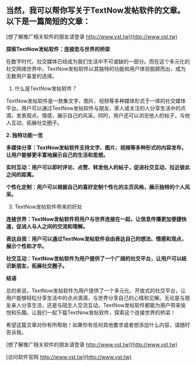 ## **当然，我可以帮你写关于TextNow发帖软件的文章。以下是一篇简短的文章：**

[想了解推广相关软件的朋友请登录 http://www.vst.tw](http://www.vst.tw)

**探索TextNow发帖软件：连接您与世界的桥梁**

在数字时代，社交媒体已经成为我们生活中不可或缺的一部分。而在这个多元化的社交网络世界中，TextNow发帖软件以其独特的功能和用户体验脱颖而出，成为无数用户喜爱的选择。

1. 什么是TextNow发帖软件？

TextNow发帖软件是一款集文字、图片、视频等多种媒体形式于一体的社交媒体平台。用户可以通过TextNow发帖软件与朋友、家人或关注的人分享生活中的点滴，发表观点、情感，展示自己的风采。同时，用户还可以浏览他人的帖子，与他人互动，拓展社交圈子。

**2. 独特功能一览**

**多媒体分享：TextNow发帖软件支持文字、图片、视频等多种形式的内容发布，让用户能够更丰富地展示自己的生活和思想。**

**实时互动：用户可以即时评论、点赞、转发他人的帖子，促进社交互动，拉近彼此之间的距离。**

**个性化定制：用户可以根据自己的喜好定制个性化的主页风格，展示独特的个人风采。**

3. TextNow发帖软件带来的好处

**连接世界：TextNow发帖软件将用户与世界连接在一起，让信息传播更加便捷快速，促进人与人之间的交流和理解。**

**表达自我：用户可以通过TextNow发帖软件自由表达自己的想法、情感和观点，展示个性和才华。**

**社交互动：TextNow发帖软件为用户提供了一个广阔的社交平台，让用户可以结识新朋友，拓展社交圈子。**

**结语**

总的来说，TextNow发帖软件为用户提供了一个多元化、开放式的社交平台，让用户能够轻松分享生活中的点点滴滴，与世界分享自己的心情和见解。无论是与朋友亲人分享生活，还是与陌生人交流互动，TextNow发帖软件都能为用户带来愉悦和乐趣。让我们一起下载TextNow发帖软件，探索这个连接世界的桥梁！

希望这篇文章对你有所帮助！如果你有任何其他要求或者想添加什么内容，请随时告诉我。

[想了解推广相关软件的朋友请登录 http://www.vst.tw](http://www.vst.tw)


[访问软件官网 http://www.vst.tw](http://www.vst.tw)
